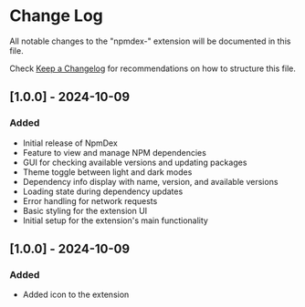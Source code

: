 # Change Log

All notable changes to the "npmdex-" extension will be documented in this file.

Check [Keep a Changelog](http://keepachangelog.com/) for recommendations on how to structure this file.

## [1.0.0] - 2024-10-09

### Added
- Initial release of NpmDex
- Feature to view and manage NPM dependencies
- GUI for checking available versions and updating packages
- Theme toggle between light and dark modes
- Dependency info display with name, version, and available versions
- Loading state during dependency updates
- Error handling for network requests
- Basic styling for the extension UI
- Initial setup for the extension's main functionality

## [1.0.0] - 2024-10-09

### Added
- Added icon to the extension

